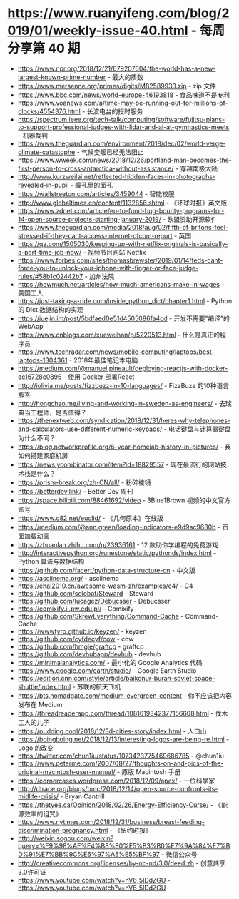 # https://www.ruanyifeng.com/blog/2019/01/weekly-issue-40.html - 每周分享第 40 期

- https://www.npr.org/2018/12/21/679207604/the-world-has-a-new-largest-known-prime-number - 最大的质数
- https://www.mersenne.org/primes/digits/M82589933.zip - zip 文件
- https://www.bbc.com/news/world-europe-46193818 - 食品味道不是专利
- https://www.voanews.com/a/time-may-be-running-out-for-millions-of-clocks/4554376.html - 长波电台的授时服务
- https://spectrum.ieee.org/tech-talk/computing/software/fujitsu-plans-to-support-professional-judges-with-lidar-and-ai-at-gymnastics-meets - 机器裁判
- https://www.theguardian.com/environment/2018/dec/02/world-verge-climate-catastophe - 气候变暖已经无法阻止
- https://www.wweek.com/news/2018/12/26/portland-man-becomes-the-first-person-to-cross-antarctica-without-assistance/ - 穿越南极大陆
- http://www.kurzweilai.net/reflected-hidden-faces-in-photographs-revealed-in-pupil - 瞳孔里的面孔
- https://wallstreetcn.com/articles/3459044 - 智能校服
- http://www.globaltimes.cn/content/1132856.shtml - 《环球时报》英文版
- https://www.zdnet.com/article/eu-to-fund-bug-bounty-programs-for-14-open-source-projects-starting-january-2019/ - 欧盟资助开源软件
- https://www.theguardian.com/media/2018/aug/02/fifth-of-britons-feel-stressed-if-they-cant-access-internet-ofcom-report - 英国
- https://qz.com/1505030/keeping-up-with-netflix-originals-is-basically-a-part-time-job-now/ - 视频节目网站 Netflix
- https://www.forbes.com/sites/thomasbrewster/2019/01/14/feds-cant-force-you-to-unlock-your-iphone-with-finger-or-face-judge-rules/#58b1c02442b7 - 加州法院
- https://howmuch.net/articles/how-much-americans-make-in-wages - 美国工人
- https://just-taking-a-ride.com/inside_python_dict/chapter1.html - Python 的 Dict 数据结构的实现
- https://juejin.im/post/5bdfaed0e51d4505086fa4cd - 开发不需要"编译"的 WebApp
- https://www.cnblogs.com/xueweihan/p/5220513.html - 什么是真正的程序员
- https://www.techradar.com/news/mobile-computing/laptops/best-laptops-1304361 - 2018年最佳笔记本电脑
- https://medium.com/@manuel.pineault/deploying-reactjs-with-docker-ac16728c0896 - 使用 Docker 部署React
- http://iolivia.me/posts/fizzbuzz-in-10-languages/ - FizzBuzz 的10种语言解答
- http://hongchao.me/living-and-working-in-sweden-as-engineers/ - 去瑞典当工程师，是否值得？
- https://thenextweb.com/syndication/2018/12/31/heres-why-telephones-and-calculators-use-different-numeric-keypads/ - 电话键盘与计算器键盘为什么不同？
- https://blog.networkprofile.org/6-year-homelab-history-in-pictures/ - 我如何搭建家庭机房
- https://news.ycombinator.com/item?id=18829557 - 现在最流行的网站技术栈是什么？
- https://prism-break.org/zh-CN/all/ - 粉碎棱镜
- https://betterdev.link/ - Better Dev 周刊
- https://space.bilibili.com/88461692/video - 3Blue1Brown 视频的中文官方账号
- https://www.c82.net/euclid/ - 《几何原本》在线版
- https://medium.com/@ann.green/loading-indicators-e9d9ac9680b - 页面加载动画
- https://zhuanlan.zhihu.com/p/23936161 - 12 款助你学编程的免费游戏
- http://interactivepython.org/runestone/static/pythonds/index.html - Python 算法与数据结构
- https://github.com/facert/python-data-structure-cn - 中文版
- https://asciinema.org/ - asciinema
- https://chai2010.cn/awesome-wasm-zh/examples/c4/ - C4
- https://github.com/solobat/Steward - Steward
- https://github.com/lucagez/Debucsser - Debucsser
- https://comixify.ii.pw.edu.pl/ - Comixify
- https://github.com/SkrewEverything/Command-Cache - Command-Cache
- https://wwwtyro.github.io/keyzen/ - keyzen
- https://github.com/cyfdecyf/cow - cow
- https://github.com/hmgle/graftcp - graftcp
- https://github.com/devhubapp/devhub - devhub
- https://minimalanalytics.com/ - 最小化的 Google Analytics 代码
- https://www.google.com/earth/studio/ - Google Earth Studio
- https://edition.cnn.com/style/article/baikonur-buran-soviet-space-shuttle/index.html - 苏联的航天飞机
- https://bts.nomadgate.com/medium-evergreen-content - 你不应该把内容发布在 Medium
- https://threadreaderapp.com/thread/1081619342377156608.html - 伐木工人的儿子
- https://pudding.cool/2018/12/3d-cities-story/index.html - 人口山
- https://boingboing.net/2018/12/13/interesting-logos-are-being-re.html - Logo 的改变
- https://twitter.com/chun1iu/status/1073423775469686785 - @chun1iu
- https://www.peterme.com/2007/08/27/thoughts-on-and-pics-of-the-original-macintosh-user-manual/ - 原版 Macintosh 手册
- https://cornercases.wordpress.com/2018/12/09/apex/ - 一位科学家
- http://dtrace.org/blogs/bmc/2018/12/14/open-source-confronts-its-midlife-crisis/ - Bryan Cantrill
- https://thetyee.ca/Opinion/2018/02/26/Energy-Efficiency-Curse/ - 《能源效率的诅咒》
- https://www.nytimes.com/2018/12/31/business/breast-feeding-discrimination-pregnancy.html - 《纽约时报》
- http://weixin.sogou.com/weixin?query=%E9%98%AE%E4%B8%80%E5%B3%B0%E7%9A%84%E7%BD%91%E7%BB%9C%E6%97%A5%E5%BF%97 - 微信公众号
- http://creativecommons.org/licenses/by-nc-nd/3.0/deed.zh - 创意共享3.0许可证
- https://www.youtube.com/watch?v=nV6_5IDdZGU - https://www.youtube.com/watch?v=nV6_5IDdZGU